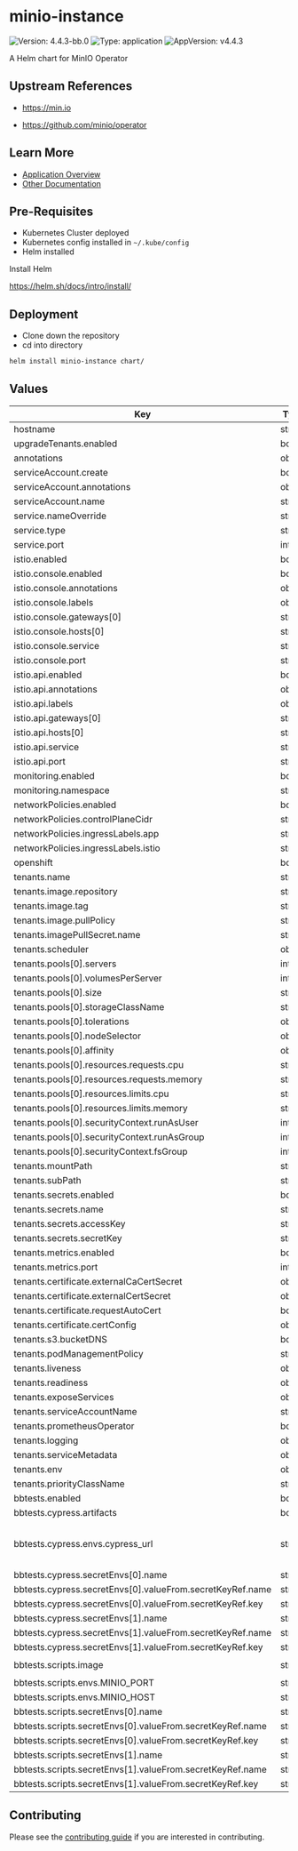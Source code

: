 # minio-instance

![Version: 4.4.3-bb.0](https://img.shields.io/badge/Version-4.4.3--bb.0-informational?style=flat-square) ![Type: application](https://img.shields.io/badge/Type-application-informational?style=flat-square) ![AppVersion: v4.4.3](https://img.shields.io/badge/AppVersion-v4.4.3-informational?style=flat-square)

A Helm chart for MinIO Operator

## Upstream References
* <https://min.io>

* <https://github.com/minio/operator>

## Learn More
* [Application Overview](docs/overview.md)
* [Other Documentation](docs/)

## Pre-Requisites

* Kubernetes Cluster deployed
* Kubernetes config installed in `~/.kube/config`
* Helm installed

Install Helm

https://helm.sh/docs/intro/install/

## Deployment

* Clone down the repository
* cd into directory
```bash
helm install minio-instance chart/
```

## Values

| Key | Type | Default | Description |
|-----|------|---------|-------------|
| hostname | string | `"bigbang.dev"` |  |
| upgradeTenants.enabled | bool | `true` |  |
| annotations | object | `{}` |  |
| serviceAccount.create | bool | `true` |  |
| serviceAccount.annotations | object | `{}` |  |
| serviceAccount.name | string | `""` |  |
| service.nameOverride | string | `""` |  |
| service.type | string | `"ClusterIP"` |  |
| service.port | int | `9090` |  |
| istio.enabled | bool | `false` |  |
| istio.console.enabled | bool | `true` |  |
| istio.console.annotations | object | `{}` |  |
| istio.console.labels | object | `{}` |  |
| istio.console.gateways[0] | string | `"istio-system/main"` |  |
| istio.console.hosts[0] | string | `"minio.{{ .Values.hostname }}"` |  |
| istio.console.service | string | `""` |  |
| istio.console.port | string | `""` |  |
| istio.api.enabled | bool | `true` |  |
| istio.api.annotations | object | `{}` |  |
| istio.api.labels | object | `{}` |  |
| istio.api.gateways[0] | string | `"istio-system/main"` |  |
| istio.api.hosts[0] | string | `"minio-api.{{ .Values.hostname }}"` |  |
| istio.api.service | string | `""` |  |
| istio.api.port | string | `""` |  |
| monitoring.enabled | bool | `false` |  |
| monitoring.namespace | string | `"monitoring"` |  |
| networkPolicies.enabled | bool | `false` |  |
| networkPolicies.controlPlaneCidr | string | `"0.0.0.0/0"` |  |
| networkPolicies.ingressLabels.app | string | `"istio-ingressgateway"` |  |
| networkPolicies.ingressLabels.istio | string | `"ingressgateway"` |  |
| openshift | bool | `false` |  |
| tenants.name | string | `"minio-instance"` |  |
| tenants.image.repository | string | `"registry1.dso.mil/ironbank/opensource/minio/minio"` |  |
| tenants.image.tag | string | `"RELEASE.2022-01-08T03-11-54Z"` |  |
| tenants.image.pullPolicy | string | `"IfNotPresent"` |  |
| tenants.imagePullSecret.name | string | `"private-registry"` |  |
| tenants.scheduler | object | `{}` |  |
| tenants.pools[0].servers | int | `4` |  |
| tenants.pools[0].volumesPerServer | int | `4` |  |
| tenants.pools[0].size | string | `"1Gi"` |  |
| tenants.pools[0].storageClassName | string | `""` |  |
| tenants.pools[0].tolerations | object | `{}` |  |
| tenants.pools[0].nodeSelector | object | `{}` |  |
| tenants.pools[0].affinity | object | `{}` |  |
| tenants.pools[0].resources.requests.cpu | string | `"250m"` |  |
| tenants.pools[0].resources.requests.memory | string | `"2Gi"` |  |
| tenants.pools[0].resources.limits.cpu | string | `"250m"` |  |
| tenants.pools[0].resources.limits.memory | string | `"2Gi"` |  |
| tenants.pools[0].securityContext.runAsUser | int | `1001` |  |
| tenants.pools[0].securityContext.runAsGroup | int | `1001` |  |
| tenants.pools[0].securityContext.fsGroup | int | `1001` |  |
| tenants.mountPath | string | `"/export"` |  |
| tenants.subPath | string | `"/data"` |  |
| tenants.secrets.enabled | bool | `true` |  |
| tenants.secrets.name | string | `"minio-creds-secret"` |  |
| tenants.secrets.accessKey | string | `"minio"` |  |
| tenants.secrets.secretKey | string | `"minio123"` |  |
| tenants.metrics.enabled | bool | `false` |  |
| tenants.metrics.port | int | `9000` |  |
| tenants.certificate.externalCaCertSecret | object | `{}` |  |
| tenants.certificate.externalCertSecret | object | `{}` |  |
| tenants.certificate.requestAutoCert | bool | `false` |  |
| tenants.certificate.certConfig | object | `{}` |  |
| tenants.s3.bucketDNS | bool | `false` |  |
| tenants.podManagementPolicy | string | `"Parallel"` |  |
| tenants.liveness | object | `{}` |  |
| tenants.readiness | object | `{}` |  |
| tenants.exposeServices | object | `{}` |  |
| tenants.serviceAccountName | string | `""` |  |
| tenants.prometheusOperator | bool | `false` |  |
| tenants.logging | object | `{}` |  |
| tenants.serviceMetadata | object | `{}` |  |
| tenants.env | object | `{}` |  |
| tenants.priorityClassName | string | `""` |  |
| bbtests.enabled | bool | `false` |  |
| bbtests.cypress.artifacts | bool | `true` |  |
| bbtests.cypress.envs.cypress_url | string | `"http://{{ include \"minio-operator.fullname\" . | trim }}-console:{{ include \"minio-operator.servicePort\" . | trim }}/login"` |  |
| bbtests.cypress.secretEnvs[0].name | string | `"cypress_secretkey"` |  |
| bbtests.cypress.secretEnvs[0].valueFrom.secretKeyRef.name | string | `"{{ .Values.tenants.secrets.name }}"` |  |
| bbtests.cypress.secretEnvs[0].valueFrom.secretKeyRef.key | string | `"secretkey"` |  |
| bbtests.cypress.secretEnvs[1].name | string | `"cypress_accesskey"` |  |
| bbtests.cypress.secretEnvs[1].valueFrom.secretKeyRef.name | string | `"{{ .Values.tenants.secrets.name }}"` |  |
| bbtests.cypress.secretEnvs[1].valueFrom.secretKeyRef.key | string | `"accesskey"` |  |
| bbtests.scripts.image | string | `"registry1.dso.mil/ironbank/opensource/minio/mc:RELEASE.2021-09-02T09-21-27Z"` |  |
| bbtests.scripts.envs.MINIO_PORT | string | `"80"` |  |
| bbtests.scripts.envs.MINIO_HOST | string | `"http://minio"` |  |
| bbtests.scripts.secretEnvs[0].name | string | `"SECRET_KEY"` |  |
| bbtests.scripts.secretEnvs[0].valueFrom.secretKeyRef.name | string | `"{{ .Values.tenants.secrets.name }}"` |  |
| bbtests.scripts.secretEnvs[0].valueFrom.secretKeyRef.key | string | `"secretkey"` |  |
| bbtests.scripts.secretEnvs[1].name | string | `"ACCESS_KEY"` |  |
| bbtests.scripts.secretEnvs[1].valueFrom.secretKeyRef.name | string | `"{{ .Values.tenants.secrets.name }}"` |  |
| bbtests.scripts.secretEnvs[1].valueFrom.secretKeyRef.key | string | `"accesskey"` |  |

## Contributing

Please see the [contributing guide](./CONTRIBUTING.md) if you are interested in contributing.

